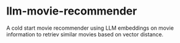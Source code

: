 # llm-movie-recommender

A cold start movie recommender using LLM embeddings on movie information
to retriev similar movies based on vector distance.
